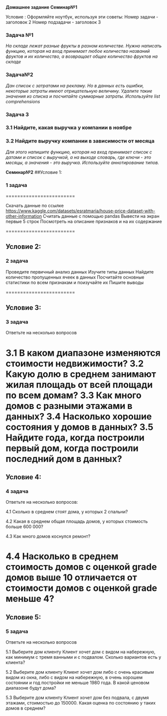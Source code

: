 <b>Домашнее задание</b>
<b>Семинар№1</b>

Условие :
Оформляйте ноутбук, используя эти советы:
Номер задачи - заголовок 2
Номер подзадачи - заголовок 3


### Задача №1
<i>На складе лежат разные фрукты в разном количестве. Нужно написать функцию, которая на вход принимает любое количество названий фруктов и их количество, а возвращает общее количество фруктов на складе</i>

### Задача№2
<i> Дан список с затратами на рекламу. Но в данных есть ошибки, некоторые затраты имеют отрицательную величину. Удалите такие значения из списка и посчитайте суммарные затраты.
Используйте list comprehensions</i>

### Задача 3

### 3.1 Найдите, какая выручка у компании в ноябре

### 3.2 Найдите выручку компании в зависимости от месяца

<i>Для этого напишите функцию, которая на вход принимает список с датами и список с выручкой, а на выходе словарь, где ключи - это месяцы, а значения - это выручка. Используйте аннотирование типов.</i>

<b>Семинар№2</b>
##Условие 1: 

### 1 задача
========================

Скачать данные по ссылке https://www.kaggle.com/datasets/esratmaria/house-price-dataset-with-other-information Считать данные с помощью pandas Вывести на экран первые 5 строк Посмотреть на описание признаков и на их содержание

========================

## Условие 2: 

### 2 задача
Проведите первичный анализ данных Изучите типы данных Найдите количество пропущенных ячеек в данных Посчитайте основные статистики по всем признакам и поизучайте их Пишите выводы

========================

## Условие 3:

### 3 задача
Ответьте на несколько вопросов

3.1 В каком диапазоне изменяются стоимости недвижимости?
3.2 Какую долю в среднем занимают жилая площадь от всей площади по всем домам?
3.3 Как много домов с разными этажами в данных?
3.4 Насколько хорошие состояния у домов в данных?
3.5 Найдите года, когда построили первый дом, когда построили последний дом в данных?
========================

## Условие 4: 

### 4 задача
Ответьте на несколько вопросов:

4.1 Сколько в среднем стоят дома, у которых 2 спальни?

4.2 Какая в среднем общая площадь домов, у которых стоимость больше 600 000?

4.3 Как много домов коснулся ремонт?

4.4 Насколько в среднем стоимость домов с оценкой grade домов выше 10 отличается от стоимости домов с оценкой grade меньше 4?
========================

## Условие 5: 

### 5 задача

Ответьте на несколько вопросов

5.1 Выберите дом клиенту
Клиент хочет дом с видом на набережную, как минимум с тремя ванными и с подвалом. Сколько вариантов есть у клиента?

5.2 Выберите дом клиенту
Клиент хочет дом либо с очень красивым видом из окна, либо с видом на набережную, в очень хорошем состоянии и год постройки не меньше 1980 года. В какой ценовом диапазоне будут дома?

5.3 Выберите дом клиенту
Клиент хочет дом без подвала, с двумя этажами, стоимостью до 150000. Какая оценка по состоянию у таких домов в среднем?
